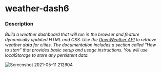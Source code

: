 # weather-dash6

### Description 

*Build a weather dashboard that will run in the browser and feature dynamically updated HTML and CSS. Use the [OpenWeather API](https://openweathermap.org/api) to retrieve weather data for cities. The documentation includes a section called "How to start" that provides basic setup and usage instructions. You will use localStorage to store any persistent data.*


![Screenshot 2021-05-11 212604](https://user-images.githubusercontent.com/63411329/117904614-ad2ec600-b29f-11eb-8d3b-a81110711246.png)
